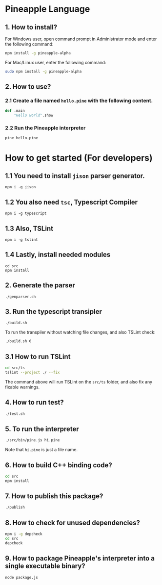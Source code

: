 # Pineapple Language

## 1. How to install?

For Windows user, open command prompt in Administrator mode and enter the following command:

```sh
npm install -g pineapple-alpha
```

For Mac/Linux user, enter the following command:

```sh
sudo npm install -g pineapple-alpha
```

## 2. How to use?

### 2.1 Create a file named `hello.pine` with the following content.

```py
def .main
    "Hello world".show
```

### 2.2 Run the Pineapple interpreter

```sh
pine hello.pine
```

# How to get started (For developers)

## 1.1 You need to install `jison` parser generator.

```
npm i -g jison
```

## 1.2 You also need `tsc`, Typescript Compiler

```
npm i -g typescript
```

## 1.3 Also, TSLint

```
npm i -g tslint 
```

## 1.4 Lastly, install needed modules

```
cd src
npm install
```

## 2. Generate the parser

```
./genparser.sh
```

## 3. Run the typescript transipler 

```sh
./build.sh
```

To run the transpiler without watching file changes, and also TSLint check:

```sh
./build.sh 0
```

## 3.1 How to run TSLint

```sh
cd src/ts
tslint --project ./ --fix
```

The command above will run TSLint on the `src/ts` folder, and also fix any fixable warnings.

## 4. How to run test?

```sh
./test.sh
```

## 5. To run the interpreter

```sh
./src/bin/pine.js hi.pine
```

Note that `hi.pine` is just a file name.

## 6. How to build C++ binding code?

```sh
cd src
npm install
```

## 7. How to publish this package?

```sh
./publish
```

## 8. How to check for unused dependencies?

```sh
npm i -g depcheck
cd src
depcheck
```

## 9. How to package Pineapple's interpreter into a single executable binary?

```sh
node package.js
```